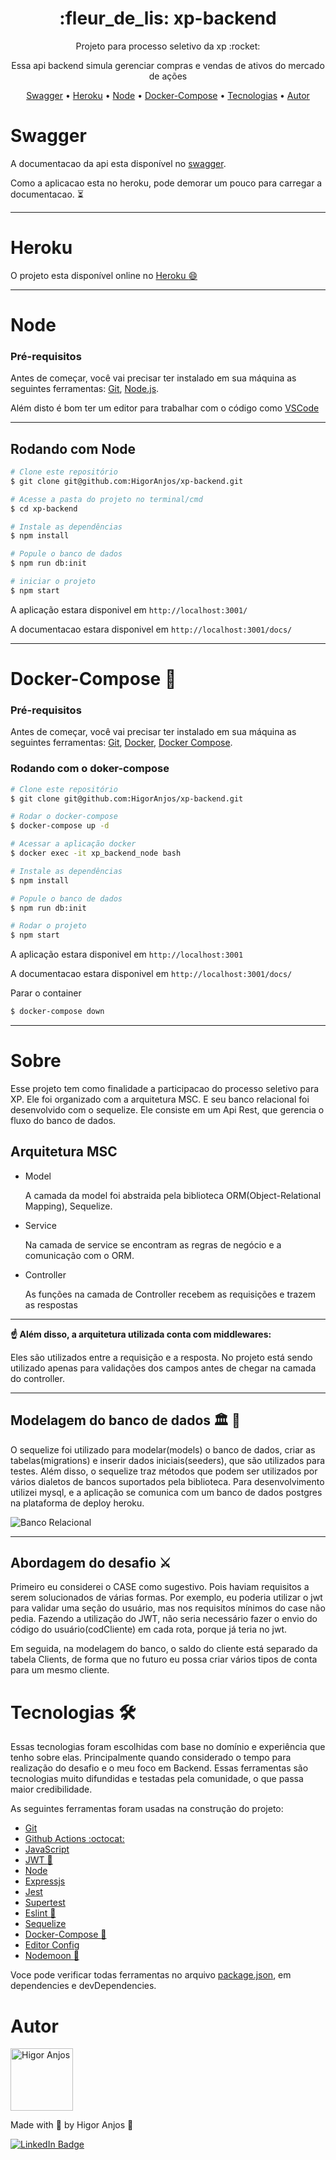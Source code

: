 <h1 align="center">:fleur_de_lis: xp-backend</h1>

<p align="center">Projeto para processo seletivo da xp :rocket: </p>
<p align="center">Essa api backend simula gerenciar compras e vendas de ativos do mercado de ações</p>

<p align="center">
  <a href="#Swagger">Swagger</a> •
  <a href="#Heroku">Heroku</a> •
  <a href="#Node">Node</a> •
  <a href="#Docker-Compose">Docker-Compose</a> •
  <a href="#Tecnologias">Tecnologias</a> •
  <a href="#Autor">Autor</a>
</p>



# Swagger
A documentacao da api esta disponível no [swagger](https://xpbackend.herokuapp.com/docs/).

Como a aplicacao esta no heroku, pode demorar um pouco para carregar a documentacao. :hourglass_flowing_sand:

---
# Heroku

O projeto esta disponível online no
[Heroku :smile:](https://xpbackend.herokuapp.com/)

---

# Node

### Pré-requisitos

Antes de começar, você vai precisar ter instalado em sua máquina as seguintes ferramentas:
[Git](https://git-scm.com), [Node.js](https://nodejs.org/en/).

Além disto é bom ter um editor para trabalhar com o código como [VSCode](https://code.visualstudio.com/)

---

## Rodando com Node

```bash
# Clone este repositório
$ git clone git@github.com:HigorAnjos/xp-backend.git

# Acesse a pasta do projeto no terminal/cmd
$ cd xp-backend

# Instale as dependências
$ npm install

# Popule o banco de dados
$ npm run db:init

# iniciar o projeto
$ npm start
```

A aplicação estara disponivel em ```http://localhost:3001/```

A documentacao estara disponivel em ```http://localhost:3001/docs/```

---

# Docker-Compose :whale2:

### Pré-requisitos

Antes de começar, você vai precisar ter instalado em sua máquina as seguintes ferramentas:
[Git](https://git-scm.com), [Docker](https://www.docker.com/), [Docker Compose](https://docs.docker.com/compose/install/).

### Rodando com o doker-compose

```bash
# Clone este repositório
$ git clone git@github.com:HigorAnjos/xp-backend.git

# Rodar o docker-compose
$ docker-compose up -d

# Acessar a aplicação docker
$ docker exec -it xp_backend_node bash

# Instale as dependências
$ npm install

# Popule o banco de dados
$ npm run db:init

# Rodar o projeto
$ npm start
```

A aplicação estara disponivel em ```http://localhost:3001```

A documentacao estara disponivel em ```http://localhost:3001/docs/```

Parar o container
```bash
$ docker-compose down
```
---

# Sobre
<p>
  Esse projeto tem como finalidade a participacao do processo seletivo para XP. Ele foi organizado com a arquitetura MSC.
  E seu banco relacional foi desenvolvido com o sequelize. 
  Ele consiste em um Api Rest, que gerencia o fluxo do banco de dados.
</p>

## Arquitetura MSC

  - Model
  
    <p> A camada da model foi abstraida pela biblioteca ORM(Object-Relational Mapping), Sequelize.</p>
   
  - Service
   
    <p> Na camada de service se encontram as regras de negócio e a comunicação com o ORM.</p>
    
  - Controller

    <p> As funções na camada de Controller recebem as requisições e trazem as respostas </p>
   
---

   **:point_up: Além disso, a arquitetura utilizada conta com middlewares:**
   
   Eles são utilizados entre a requisição e a resposta. No projeto está sendo utilizado apenas para validações dos campos antes de chegar na camada do controller.

---
  
## Modelagem do banco de dados :classical_building: :game_die:

  O sequelize foi utilizado para modelar(models) o banco de dados, criar as tabelas(migrations) e inserir dados iniciais(seeders), que são utilizados para testes.
  Além disso, o sequelize traz métodos que podem ser utilizados por vários dialetos de bancos suportados pela biblioteca.
  Para desenvolvimento utilizei mysql, e a aplicação se comunica com um banco de dados postgres na plataforma de deploy heroku.
  
  
  ![Banco Relacional](https://github.com/HigorAnjos/xp-backend/blob/dev/models_db.png)

---

## Abordagem do desafio :crossed_swords:

Primeiro eu considerei o CASE como sugestivo. Pois haviam requisitos a serem solucionados de várias formas. Por exemplo, eu poderia utilizar o jwt para validar uma seção do usuário, mas nos requisitos mínimos do case não pedia. Fazendo a utilização do JWT, não seria necessário fazer o envio do código do usuário(codCliente) em cada rota, porque já teria no jwt.
 
Em seguida, na modelagem do banco, o saldo do cliente está separado da tabela Clients, de forma que no futuro eu possa criar vários tipos de conta para um mesmo cliente.


# Tecnologias :hammer_and_wrench:

Essas tecnologias foram escolhidas com base no domínio e experiência que tenho sobre elas. Principalmente quando considerado o tempo para realização do desafio e o meu foco em Backend. Essas ferramentas são tecnologias muito difundidas e testadas pela comunidade, o que passa maior credibilidade.

As seguintes ferramentas foram usadas na construção do projeto:

- [Git](https://git-scm.com/)
- [Github Actions :octocat:](https://docs.github.com/pt/actions)
- [JavaScript](https://developer.mozilla.org/en-US/docs/Web/JavaScript)
- [JWT :closed_lock_with_key:](https://jwt.io/)
- [Node](https://nodejs.org/en/)
- [Expressjs](https://expressjs.com/pt-br/)
- [Jest](https://jestjs.io/pt-BR/)
- [Supertest](https://www.npmjs.com/package/supertest)
- [Eslint :lipstick:](https://eslint.org/)
- [Sequelize](https://sequelize.org/docs/v6/getting-started/)
- [Docker-Compose :whale2:](https://docs.docker.com/compose/)
- [Editor Config](https://editorconfig.org/)
- [Nodemoon :crescent_moon:](https://www.npmjs.com/package/nodemon)

Voce pode verificar todas ferramentas no arquivo [package.json](https://github.com/HigorAnjos/xp-backend/blob/main/package.json), em dependencies e devDependencies.


# Autor

<img alt="Higor Anjos" title="Higor Anjos" src="https://avatars.githubusercontent.com/u/38214470?v=4" height="100" width="100" />

Made with 💜 by Higor Anjos 👋

[![LinkedIn Badge](https://img.shields.io/badge/-Higor_Anjos-blue?style=flat-square&logo=Linkedin&logoColor=white&link=https://www.linkedin.com/in/higoranjos)](https://www.linkedin.com/in/higoranjos)



